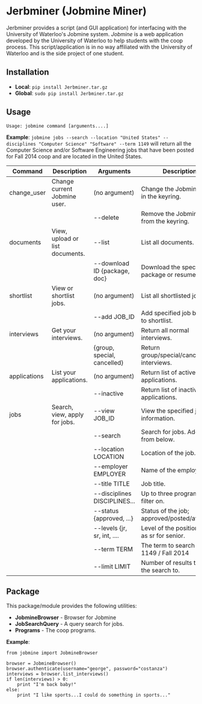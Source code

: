 Jerbminer (Jobmine Miner)
=========================
Jerbminer provides a script (and GUI application) for interfacing with the University of Waterloo's Jobmine system.  *Jobmine* is a web application developed by the University of Waterloo to help students with the coop process.  This script/application is in no way affiliated with the University of Waterloo and is the side project of one student.

## Installation
* **Local**: `pip install Jerbminer.tar.gz`
* **Global**: `sudo pip install Jerbminer.tar.gz`

## Usage
`Usage: jobmine command [arguments....]`

**Example**: `jobmine jobs --search --location "United States" --disciplines "Computer Science" "Software" --term 1149` will return all the Computer Science and/or Software Engineering jobs that have been posted for Fall 2014 coop and are located in the United States.

| Command         | Description                        | Arguments                    | Description                                   |
| --------------- | ---------------------------------- | ---------------------------- | --------------------------------------------- |
| change_user     | Change current Jobmine user.       | (no argument)                | Change the Jobmine user in the keyring.       |
|                 |                                    | --delete                     | Remove the Jobmine user from the keyring.     |
| documents       | View, upload or list documents.    | --list                       | List all documents.                           |
|                 |                                    | --download ID {package, doc} | Download the specified package or resume.     |
| shortlist       | View or shortlist jobs.            | (no argument)                | List all shortlisted jobs.                    |
|                 |                                    | --add JOB_ID                 | Add specified job by job id to shortlist.     |
| interviews      | Get your interviews.               | (no argument)                | Return all normal interviews.                 |
|                 |                                    | {group, special, cancelled}  | Return group/special/cancelled interviews.    |
| applications    | List your applications.            | (no argument)                | Return list of active applications.           |
|                 |                                    | --inactive                   | Return list of inactive applications.         |
| jobs            | Search, view, apply for jobs.      | --view JOB_ID                | View the specified job information.           |
|                 |                                    | --search                     | Search for jobs.  Add filters from below.     |
|                 |                                    | --location LOCATION          | Location of the job.                          |
|                 |                                    | --employer EMPLOYER          | Name of the employer.                         |
|                 |                                    | --title TITLE                | Job title.                                    |
|                 |                                    | --disciplines DISCIPLINES... | Up to three programs to filter on.            |
|                 |                                    | --status {approved, ...}     | Status of the job; approved/posted/available. |
|                 |                                    | --levels {jr, sr, int, ....  | Level of the position, such as sr for senior. |
|                 |                                    | --term TERM                  | The term to search for, like 1149 / Fall 2014 |
|                 |                                    | --limit LIMIT                | Number of results to limit the search to.     |

## Package
This package/module provides the following utilities:

* **JobmineBrowser** - Browser for Jobmine
* **JobSearchQuery** - A query search for jobs.
* **Programs** - The coop programs.

**Example**:

```
from jobmine import JobmineBrowser

browser = JobmineBrowser()
browser.authenticate(username="george", password="costanza")
interviews = browser.list_interviews()
if len(interviews) > 0:
    print "I'm back baby!"
else:
    print "I like sports...I could do something in sports..."
```
